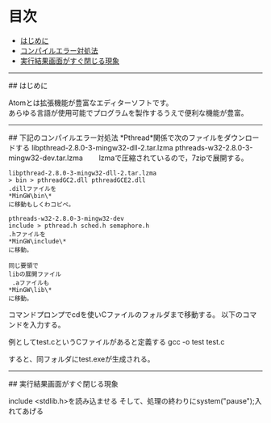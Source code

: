 
# 目次

- [はじめに](#first)
- [コンパイルエラー対処法](#1)
- [実行結果画面がすぐ閉じる現象](#2)

<hr id="first" />
## はじめに

Atomとは拡張機能が豊富なエディターソフトです。  
あらゆる言語が使用可能でプログラムを製作するうえで便利な機能が豊富。




<hr id="1" />
## 下記のコンパイルエラー対処法
*Pthread*関係で次のファイルをダウンロードする  
libpthread-2.8.0-3-mingw32-dll-2.tar.lzma  
pthreads-w32-2.8.0-3-mingw32-dev.tar.lzma　　
lzmaで圧縮されているので，7zipで展開する。

```
libpthread-2.8.0-3-mingw32-dll-2.tar.lzma
> bin > pthreadGC2.dll pthreadGCE2.dll
.dillファイルを
*MinGW\bin\*
に移動もしくわコピペ。

pthreads-w32-2.8.0-3-mingw32-dev
include > pthread.h sched.h semaphore.h
.hファイルを
*MinGW\include\*
に移動。

同じ要領で
libの展開ファイル
 .aファイルも　
*MinGW\lib\*
に移動。
```
コマンドプロンプでcdを使いCファイルのフォルダまで移動する。
以下のコマンドを入力する。

例としてtest.cというCファイルがあると定義する
gcc -o test test.c　　

すると、同フォルダにtest.exeが生成される。






<hr id="2" />
## 実行結果画面がすぐ閉じる現象

include <stdlib.h>を読み込ませる
そして、処理の終わりにsystem("pause");入れてあげる
